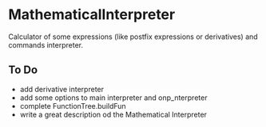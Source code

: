 # MathematicalInterpreter
Calculator of some expressions (like postfix expressions or derivatives) and commands interpreter.

## To Do
- add derivative interpreter
- add some options to main interpreter and onp_nterpreter
- complete FunctionTree.buildFun
- write a great description od the Mathematical Interpreter
